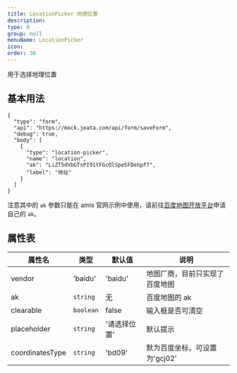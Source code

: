 ```yaml
---
title: LocationPicker 地理位置
description:
type: 0
group: null
menuName: LocationPicker
icon:
order: 30
---
```


用于选择地理位置

## 基本用法

```schema: scope="body"
{
  "type": "form",
  "api": "https://mock.jeata.com/api/form/saveForm",
  "debug": true,
  "body": [
    {
      "type": "location-picker",
      "name": "location",
      "ak": "LiZT5dVbGTsPI91tFGcOlSpe5FDehpf7",
      "label": "地址"
    }
  ]
}
```

注意其中的 `ak` 参数只能在 amis 官网示例中使用，请前往[百度地图开放平台](http://lbsyun.baidu.com/)申请自己的 `ak`。

## 属性表

| 属性名          | 类型      | 默认值       | 说明                           |
| --------------- | --------- | ------------ | ------------------------------ |
| vendor          | 'baidu'   | 'baidu'      | 地图厂商，目前只实现了百度地图 |
| ak              | `string`  | 无           | 百度地图的 ak                  |
| clearable       | `boolean` | false        | 输入框是否可清空               |
| placeholder     | `string`  | '请选择位置' | 默认提示                       |
| coordinatesType | `string`  | 'bd09'       | 默为百度坐标，可设置为'gcj02'  |
